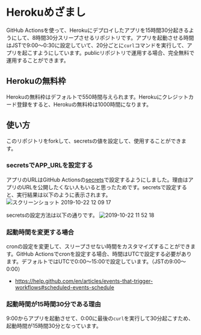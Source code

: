 # Herokuめざまし
GitHub Actionsを使って、Herokuにデプロイしたアプリを15時間30分起きるようにして、8時間30分スリープさせるリポジトリです。アプリを起動させる時間はJSTで9:00〜0:30に設定していて、20分ごとに`curl`コマンドを実行して、アプリを起こすようにしています。publicリポジトリで運用する場合、完全無料で運用することができます。

## Herokuの無料枠
Herokuの無料枠はデフォルトで550時間与えられます。Herokuにクレジットカード登録をすると、Herokuの無料枠は1000時間になります。

## 使い方
このリポジトリをforkして、secretsの値を設定して、使用することができます。

### secretsでAPP_URLを設定する
アプリのURLはGitHub Actionsの[secrets](https://help.github.com/ja/github/automating-your-workflow-with-github-actions/virtual-environments-for-github-actions#creating-and-using-secrets-encrypted-variables)で設定するようにしました。理由はアプリのURLを公開したくない人もいると思ったためです。secretsで設定すると、実行結果は以下のように表示されます。  
![スクリーンショット 2019-10-22 12 09 17](https://user-images.githubusercontent.com/39484102/67257037-d244c380-f4c4-11e9-9620-55063b1d8c05.png)

secretsの設定方法は以下の通りです。
![2019-10-22 11 52 18](https://user-images.githubusercontent.com/39484102/67256887-52b6f480-f4c4-11e9-84c9-ba152939070c.gif)

### 起動時間を変更する場合
cronの設定を変更して、スリープさせない時間をカスタマイズすることができます。GitHub Actionsでcronを設定する場合、時間はUTCで設定する必要があります。デフォルトではUTCで0:00〜15:00で設定しています。（JSTの9:00〜0:00）
* https://help.github.com/en/articles/events-that-trigger-workflows#scheduled-events-schedule

### 起動時間が15時間30分である理由
9:00からアプリを起動させて、0:00に最後の`curl`を実行して30分起こすため、起動時間が15時間30分となっています。
